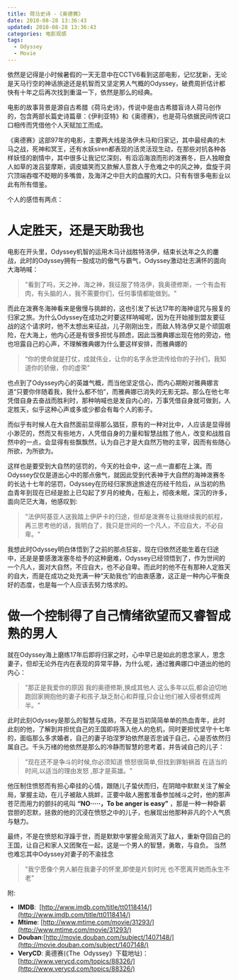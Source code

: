 ```yaml
---
title: 荷马史诗 -《奥德赛》
date: 2010-08-28 13:36:43
updated: 2010-08-28 13:36:43
categories: 电影观感
tags:
  - Odyssey
  - Movie
---
```


依然是记得是小时候暑假的一天无意中在CCTV6看到这部电影，记忆犹新，无论是天马行空的神话旅途还是机智而又坚定男人气概的Odyssey，破费周折估计都快有十年之后再次找到重温一下，依然是那么的经典。

<!-- more -->

电影的故事背景是源自古希腊《荷马史诗》，传说中是由古希腊盲诗人荷马创作的，包含两部长篇史诗篇章：《伊利亚特》和《奥德赛》，也是荷马依据民间传说口口相传而凭借他个人天赋加工而成。

《奥德赛》这部97年的电影，主要两大线是洛伊木马和归家记，其中最经典的木马之战，死神和冥王，还有水妖siren都表现的活灵活现生动，在那些对抗各种各样妖怪的剧情中，其中很多让我记忆深刻，有滔滔海浪而形的泼赛冬，巨人独眼食人如草的泼吕婓摩斯，调皮嬉笑而又款解人意救人于危难之中的风之神，盘旋于洞穴顶端吞噬不眨眼的多嘴兽，及海洋之中巨大的血腥的大口。只有有很多电影业以此有所有借鉴。

个人的感悟有两点：

# 人定胜天，还是天助我也

电影在开头里，Odyssey机智的运用木马计战胜特洛伊，结束长达年之久的鏖战，此时的Odyssey拥有一股成功的傲气与霸气，Odyssey激动壮志满怀的面向大海呐喊：

> "看到了吗，天之神，海之神，我征服了特洛伊，我奥德修斯，一个有血有肉，有头脑的人，我不需要你们，任何事情都能做到。"

而此在泼赛冬海神看来是傲慢与挑衅的，这也引发了长达17年的海神诅咒与报复的归家之旅。为什么Odyssey在成功之时要这样呐喊呢，因为在开始接到盟友要征战的这个请求时，他不太想出来征战，儿子刚刚出生，而敌人特洛伊又是个顽固艰险，在大海上，他内心还是有很多担忧与顾虑，因此当雅典娜出现在他的旁边，他也坦露自己的心声，不理解雅典娜为什么要这样安排，而雅典娜的

> “你的使命就是打仗，成就伟业，让你的名字永世流传给你的子孙们，我知道你的骄傲，你的虚荣”

也点到了Odyssey内心的英雄气概，而当他坚定信心，而内心期盼对雅典娜言道“只要你伴随着我，我什么都不怕”，而雅典娜已消失的无影无踪。那么在他七年凭借自身去奋战而胜利时，那种呐喊也是发自内心的，万事凭借自身就可做到，人定胜天，似乎这种心声或多或少都会有每个人的影子。

而似乎有时候人在大自然面前显得那么猖狂，原有的一种对比中，人应该是显得弱小渺茫的，然而又有些地方，人凭借自身的力量和智慧战胜了他人，改变和战胜自然中的一点，会显得有些飘飘然，认为自己才是大自然万物的主宰，因而有些随心所欲，为所欲为。

这样也是要受到大自然的惩罚的，今天的社会中，这一点一直都在上演。而Odyssey仅仅是道出心中的那点傲气，就因此受到代表神于大自然的海神泼赛冬的长达十七年的惩罚，Odyssey在历经归家旅途旅途在历经千险后，从当初的热血青年到现在已经是脸上已勾起了岁月的棱角，在船上，彻夜未眠，深沉的许多，面向茫茫大海，他感叹到:

> "法伊阿基亚人送我踏上伊萨卡的归途，但却是泼赛冬让我继续我的航程，再三思考他的话，我明白了，我只是世间的一个凡人，不应自大，不必自卑。"

我想此时Odyssey明白体悟到了之前的那点狂妄，现在归依然还能生着在归途中，还是是要感激泼塞冬给予的这种磨难，Odyssey已经领悟到了，作为世间的一个凡人，面对大自然，不应自大，也不必自卑。而此时的他不在有那种人定胜天的自大，而是在成功之处充满一种“天助我也”的由衷感激，这正是一种内心平衡良好的态度，也是每一个人应该去努力恪求的。

# 做一个控制得了自己情绪欲望而又睿智成熟的男人

就在Odyssey海上磨练17年后即将归家之时，心中早已是如此的思念家人，思念妻子，但却无论外在内在表现的异常平静，为什么呢，通过雅典娜口中道出的他的内心：

> "那正是我爱你的原因 我的奥德修斯,换成其他人 这么多年以后,都会迫切地跑回家拥抱他的妻子和孩子,缺乏耐心和莽撞,只会让他们被入侵者劈成两半。"

此时此刻Odyssey是那么的智慧与成熟，不在是当初简简单单的热血青年，此时此刻的他，了解到并担忧自己的王国即将落入他人的危机，同时更担忧坚守十七年的，面临那么多求婚者，自己的妻子珀涅罗珀依然是否忠诚于自己，心是否依然归属自己。千头万绪的他依然是那么的冷静而智慧的思考着，并告诫自己的儿子：

> "现在还不是争斗的时候,你必须知道 愤怒很简单,但找到罪魁祸首 在适当的时间,以适当的理由发怒 ,那才是英雄。"

他压制住愤怒而有担心牵挂的心情，跟随儿子蛰伏而归，在阴暗中默默关注了解全局，掌握主动，在儿子被敌人挑衅，正要中敌人圈套准备参加械斗之时，他的那声苍茫而用力的颤抖的吼叫 **“NO·····，To be anger is easy”** ，那是一种一种卧薪尝胆的忍默，拯救的他的沉浸在愤怒之中的儿子，也展现出他那种非凡的个人气质与魅力。

最终，不是在愤怒和浮躁于世，而是默默中掌握全局消灭了敌人，重新夺回自己的王国，让自己和家人又团聚在一起，这是一个男人的智慧，勇敢，与自负。 当然也难忘其中Odyssey对妻子的不渝挂念

> "我宁愿像个男人躺在我妻子的怀里,即使是片刻时光 也不愿离开她而永生不老"

附:

* **IMDB**:  [http://www.imdb.com/title/tt0118414/](http://www.imdb.com/title/tt0118414/)
* **Mtime**: [http://www.mtime.com/movie/31293/](http://www.mtime.com/movie/31293/)
* **Douban**:[http://movie.douban.com/subject/1407148/](http://movie.douban.com/subject/1407148/)
* **VeryCD**: 奥德赛(《The  Odyssey》下载地址)：[http://www.verycd.com/topics/88326/](http://www.verycd.com/topics/88326/)